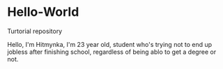 # Hello-World
Turtorial repository

Hello, I'm Hitmynka, I'm 23 year old, student who's trying not to end up jobless after finishing school, regardless of being ablo to get a degree or not.
